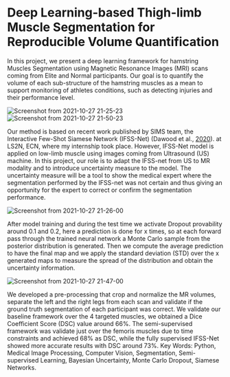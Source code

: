 # Deep Learning-based Thigh-limb Muscle Segmentation for Reproducible Volume Quantification
In this project, we present a deep learning framework for hamstring Muscles Segmentation using
Magnetic Resonance Images (MRI) scans coming from Elite and Normal participants. Our goal is to
quantify the volume of each sub-structure of the hamstring muscles as a mean to support monitoring
of athletes conditions, such as detecting injuries and their performance level.

![Screenshot from 2021-10-27 21-25-23](https://user-images.githubusercontent.com/53334878/139141826-f48b9047-632b-4e0b-b8f7-55582fe1381a.png) ![Screenshot from 2021-10-27 21-50-23](https://user-images.githubusercontent.com/53334878/139144937-808e50db-d709-4f33-82f9-a9209a306a0c.png)

Our method is based on recent work published by SIMS team, the Interactive Few-Shot Siamese Network
(IFSS-Net) (Dawood et al., [2020](https://arxiv.org/pdf/2011.13246.pdf)).
 at LS2N, ECN, where my internship took place. However, IFSS-Net model is applied on
low-limb muscle using images coming from Ultrasound (US) machine.
In this project, our role is to adapt the IFSS-net from US to MR modality and to introduce uncertainty
measure to the model. The uncertainty measure will be a tool to show the medical expert where the
segmentation performed by the IFSS-net was not certain and thus giving an opportunity for the expert
to correct or confirm the segmentation performance.

![Screenshot from 2021-10-27 21-26-00](https://user-images.githubusercontent.com/53334878/139141851-6be280d4-516d-4549-a6aa-4792d837be98.png)

After model training and during the test time we activate Dropout provability around 0.1 and 0.2, here a prediction is done for x times, so at each forward pass through the trained neural network a Monte Carlo sample from the posterior distribution is generated. Then we compute the average prediction to have the final map and we apply the standard deviation (STD) over the x generated maps to measure the spread of the distribution and obtain the uncertainty information.

![Screenshot from 2021-10-27 21-47-00](https://user-images.githubusercontent.com/53334878/139144568-91f8d20b-6245-4f53-81f9-9d92488cabe1.png)

We developed a pre-processing that crop and normalize the MR volumes, separate the left and the right legs from each
scan and validate if the ground truth segmentation of each participant was correct.
We validate our baseline framework over the 4 targeted muscles, we obtained a Dice Coefficient Score
(DSC) value around 66%. The semi-supervised framework was validate just over the femoris muscles
due to time constraints and achieved 68% as DSC, while the fully supervised IFSS-Net showed more
accurate results with DSC around 73%.
Key Words: Python, Medical Image Processing, Computer Vision, Segmentation, Semi-supervised
Learning, Bayesian Uncertainty, Monte Carlo Dropout, Siamese Networks.
